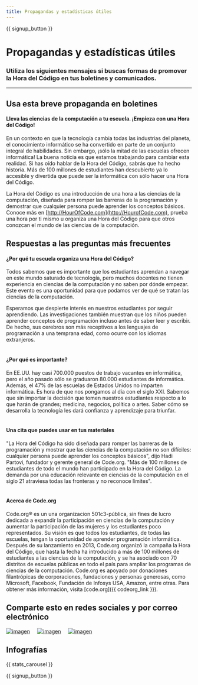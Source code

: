 ```yaml
---
title: Propagandas y estadísticas útiles
---
```


<a id="blurb"></a>

{{ signup_button }}

# Propagandas y estadísticas útiles

### Utiliza los siguientes mensajes si buscas formas de promover la Hora del Código en tus boletines y comunicados.

* * *

## Usa esta breve propaganda en boletines

#### Lleva las ciencias de la computación a tu escuela. ¡Empieza con una Hora del Código!

En un contexto en que la tecnología cambia todas las industrias del planeta, el conocimiento informático se ha convertido en parte de un conjunto integral de habilidades. Sin embargo, ¡sólo la mitad de las escuelas ofrecen informática! La buena noticia es que estamos trabajando para cambiar esta realidad. Si has oído hablar de la Hora del Código, sabrás que ha hecho historia. Más de 100 millones de estudiantes han descubierto ya lo accesible y divertida que puede ser la informática con sólo hacer una Hora del Código.

La Hora del Código es una introducción de una hora a las ciencias de la computación, diseñada para romper las barreras de la programación y demostrar que cualquier persona puede aprender los conceptos básicos. Conoce más en [http://HourOfCode.com](http://HourofCode.com), prueba una hora por ti mismo u organiza una Hora del Código para que otros conozcan el mundo de las ciencias de la computación.

## Respuestas a las preguntas más frecuentes

#### ¿Por qué tu escuela organiza una Hora del Código?

Todos sabemos que es importante que los estudiantes aprendan a navegar en este mundo saturado de tecnología, pero muchos docentes no tienen experiencia en ciencias de la computación y no saben por dónde empezar. Este evento es una oportunidad para que podamos ver de qué se tratan las ciencias de la computación.

Esperamos que despierte interés en nuestros estudiantes por seguir aprendiendo. Las investigaciones también muestran que los niños pueden aprender conceptos de programación incluso antes de saber leer y escribir. De hecho, sus cerebros son más receptivos a los lenguajes de programación a una temprana edad, como ocurre con los idiomas extranjeros. <br /> <br />

#### ¿Por qué es importante?

En EE.UU. hay casi 700.000 puestos de trabajo vacantes en informática, pero el año pasado sólo se graduaron 80.000 estudiantes de informática. Además, el 47% de las escuelas de Estados Unidos no imparten informática. Es hora de que nos pongamos al día con el siglo XXI. Sabemos que sin importar la decisión que tomen nuestros estudiantes respecto a lo que harán de grandes; medicina, negocios, política o artes. Saber cómo se desarrolla la tecnología les dará confianza y aprendizaje para triunfar. <br /> <br />

#### Una cita que puedes usar en tus materiales

"La Hora del Código ha sido diseñada para romper las barreras de la programación y mostrar que las ciencias de la computación no son difíciles: cualquier persona puede aprender los conceptos básicos", dijo Hadi Partovi, fundador y gerente general de Code.org. "Más de 100 millones de estudiantes de todo el mundo han participado en la Hora del Código. La demanda por una educación relevante en ciencias de la computación en el siglo 21 atraviesa todas las fronteras y no reconoce límites". <br /> <br />

#### Acerca de Code.org

Code.org® es un una organizacion 501c3-pública, sin fines de lucro dedicada a expandir la participación en ciencias de la computación y aumentar la participación de las mujeres y los estudiantes poco representados. Su visión es que todos los estudiantes, de todas las escuelas, tengan la oportunidad de aprender programación informática. Después de su lanzamiento en 2013, Code.org organizó la campaña la Hora del Código, que hasta la fecha ha introducido a más de 100 millones de estudiantes a las ciencias de la computación, y se ha asociado con 70 distritos de escuelas públicas en todo el país para ampliar los programas de ciencias de la computación. Code.org es apoyado por donaciones filantrópicas de corporaciones, fundaciones y personas generosas, como Microsoft, Facebook, Fundación de Infosys USA, Amazon, entre otras. Para obtener más información, visita [code.org]({{ codeorg_link }}).

## Comparte esto en redes sociales y por correo electrónico

[![imagen](/images/social-media/fit-250/social-1.png)](/images/social-media/social-1.png)&nbsp;&nbsp;&nbsp;&nbsp; [![imagen](/images/social-media/fit-250/social-2.png)](/images/social-media/social-2.png)&nbsp;&nbsp;&nbsp;&nbsp; [![imagen](/images/social-media/fit-250/social-3.png)](/images/social-media/social-3.png)&nbsp;&nbsp;&nbsp;&nbsp;

<a id="infographics"></a>

## Infografías

{{ stats_carousel }}

{{ signup_button }}